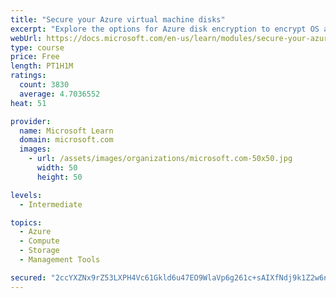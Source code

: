 ```yaml
---
title: "Secure your Azure virtual machine disks"
excerpt: "Explore the options for Azure disk encryption to encrypt OS and data disks on existing and new virtual machines."
webUrl: https://docs.microsoft.com/en-us/learn/modules/secure-your-azure-virtual-machine-disks/
type: course
price: Free
length: PT1H1M
ratings:
  count: 3830
  average: 4.7036552
heat: 51

provider:
  name: Microsoft Learn
  domain: microsoft.com
  images:
    - url: /assets/images/organizations/microsoft.com-50x50.jpg
      width: 50
      height: 50

levels:
  - Intermediate

topics:
  - Azure
  - Compute
  - Storage
  - Management Tools

secured: "2ccYXZNx9rZ53LXPH4Vc61Gkld6u47EO9WlaVp6g261c+sAIXfNdj9k1Z2w6n+R3cfQdFUX2tC4zt+1uhdh1D3nYvvu1PXTWhEOu5foDvTxA+lf5vTcHunSwANv4pkgwHnr/gUckwhWzQxpE9H+R813bpQhh09kykMVkF0B/5JYb+oX9WSHbr7RXvodfiiD2K0UK51hXHkWmiS1ttU1q/wFWqSSy31B6ORCZ3GtaHCHUBIybLfO5/aqiBGi1c8hH75nD8XwFBQ0E4oW+6hZPAYmWwwGUJ1I08ikUTj8lJU0aiHAIFsYK9SLAo94rUVUbQ8YCS7jGcMC5YfV1OicSZzN6bV/xz2FiGNxTt4rp4OvD+0KlXrWZaVLksJiFTFpoi7epFJU1Kj0cOajhhA1x9AZYxxDDuZOoSueyMDTBuow=;j3feD/t+Dmu2TIRH7scs4Q=="
---
```


